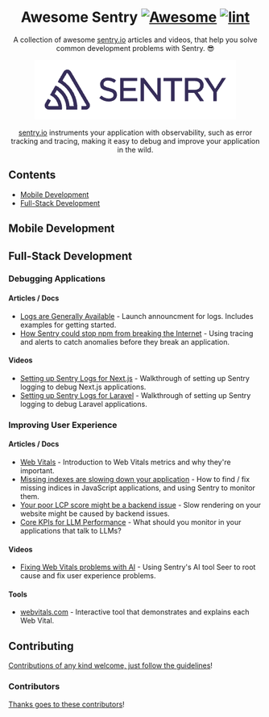 <div align='center'>

<!-- title -->

<!--lint ignore no-dead-urls-->

# Awesome Sentry [![Awesome](https://awesome.re/badge.svg)](https://awesome.re) [![lint](https://github.com/bcoe/awesome-sentry/actions/workflows/lint.yaml/badge.svg)](https://github.com/bcoe/awesome-sentry/actions/workflows/lint.yaml)

<!-- subtitle -->

A collection of awesome [sentry.io](https://sentry.io) articles and videos, that help you solve common development problems with Sentry. 😎

<!-- image -->

<a href='https://sentry.io' target='_blank' rel='noopener noreferrer'>
  <img src='./sentry-logo.png' />
</a>

<!-- description -->

[sentry.io](https://sentry.io) instruments your application with observability, such as error tracking and tracing, making it easy to debug and improve your
application in the wild.

</div>

<!-- TOC -->

## Contents

- [Mobile Development](#mobile-development)
- [Full-Stack Development](#full-stack-development)

<!-- CONTENT -->

## Mobile Development

## Full-Stack Development

### Debugging Applications

#### Articles / Docs

- [Logs are Generally Available](https://blog.sentry.io/logs-generally-available/) - Launch announcment for logs. Includes examples for getting started.
- [How Sentry could stop npm from breaking the Internet](https://blog.sentry.io/how-sentry-could-stop-npm-from-breaking-the-internet/) - Using tracing and alerts to catch anomalies before they break an application.

#### Videos

- [Setting up Sentry Logs for Next.js](https://www.youtube.com/watch?v=m3zuWITW-yI) - Walkthrough of setting up Sentry logging to debug Next.js applications.
- [Setting up Sentry Logs for Laravel](https://www.youtube.com/watch?v=isyAwH9t68M&t=1s) - Walkthrough of setting up Sentry logging to debug Laravel applications.

### Improving User Experience

#### Articles / Docs

- [Web Vitals](https://web.dev/articles/vitals) - Introduction to Web Vitals metrics and why they're important.
- [Missing indexes are slowing down your application](https://blog.sentry.io/missing-indexes-are-slowing-down-your-database-heres-how-to-find-and-fix/) - How to find / fix missing indices in JavaScript applications, and using Sentry to monitor them.
- [Your poor LCP score might be a backend issue](https://blog.sentry.io/your-bad-lcp-score-might-be-a-backend-issue/) - Slow rendering on your website might be caused by backend issues.
- [Core KPIs for LLM Performance](https://blog.sentry.io/core-kpis-llm-performance-how-to-track-metrics/) - What should you monitor in your applications that talk to LLMs?

#### Videos

- [Fixing Web Vitals problems with AI](https://www.youtube.com/watch?v=CAcgTvB1aXs) - Using Sentry's AI tool Seer to root cause and fix user experience problems.

#### Tools

- [webvitals.com](https://webvitals.com/) - Interactive tool that demonstrates and explains each Web Vital.

<!-- END CONTENT -->

## Contributing

[Contributions of any kind welcome, just follow the guidelines](contributing.md)!

### Contributors

[Thanks goes to these contributors](https://github.com/bcoe/awesome-sentry/graphs/contributors)!
